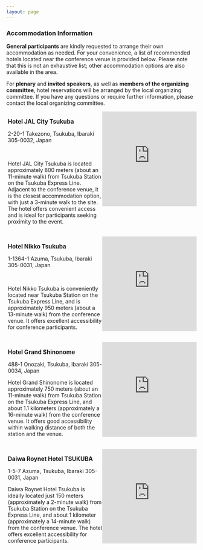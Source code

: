 ```yaml
---
layout: page
---
```


### Accommodation Information

**General participants** are kindly requested to arrange their own accommodation as needed.
For your convenience, a list of recommended hotels located near the conference venue is provided below.
Please note that this is not an exhaustive list; other accommodation options are also available in the area.

For **plenary** and **invited speakers**, as well as **members of the organizing committee**, hotel reservations will be arranged by the local organizing committee.
If you have any questions or require further information, please contact the local organizing committee.


<!-- Hotel JAL City Tsukuba -->
<div style="display: flex; flex-direction: row; justify-content: space-between; align-items: flex-start; width: 100%; gap: 0;">
  <div style="width: 50%; box-sizing: border-box;">
    <h3 style="font-size: 1.1em; text-align: left; margin: 0;">
      <a href="https://www.tsukuba.hoteljalcity.com/eng/" target="_blank" rel="noopener noreferrer" style="text-decoration: none; color: inherit; display: inline;">Hotel JAL City Tsukuba</a>
    </h3>
    <p>2-20-1 Takezono, Tsukuba, Ibaraki 305-0032, Japan</p>
    <p>Hotel JAL City Tsukuba is located approximately 800 meters (about an 11-minute walk) from Tsukuba Station on the Tsukuba Express Line. Adjacent to the conference venue, it is the closest accommodation option, with just a 3-minute walk to the site. The hotel offers convenient access and is ideal for participants seeking proximity to the event.</p>
  </div>
  <div style="width: 50%; box-sizing: border-box;">
    <iframe
      src="https://www.google.com/maps/embed?pb=!1m18!1m12!1m3!1d3224.6720935337066!2d140.1135580124039!3d36.07710130800981!2m3!1f0!2f0!3f0!3m2!1i1024!2i768!4f13.1!3m3!1m2!1s0x60220c8ea4013a57%3A0x21b227c28c042328!2z44Ob44OG44OrSkFM44K344OG44Kj44Gk44GP44Gw!5e0!3m2!1sja!2sjp!4v1749535503334!5m2!1sja!2sjp"
      width="100%"
      height="250"
      style="border:0;"
      allowfullscreen=""
      loading="lazy"
      referrerpolicy="no-referrer-when-downgrade">
      </iframe>
  </div>
</div>


<!-- Hotel Nikko Tsukuba -->
<div style="display: flex; flex-direction: row; justify-content: space-between; align-items: flex-start; width: 100%; gap: 0;">
  <div style="width: 50%; box-sizing: border-box;">
    <h3 style="font-size: 1.1em; text-align: left; margin: 0;">
      <a href="https://www.nikko-tsukuba.com/eng/" target="_blank" rel="noopener noreferrer" style="text-decoration: none; color: inherit; display: inline;">Hotel Nikko Tsukuba</a>
    </h3>
    <p>1-1364-1 Azuma, Tsukuba, Ibaraki 305-0031, Japan</p>
    <p>Hotel Nikko Tsukuba is conveniently located near Tsukuba Station on the Tsukuba Express Line, and is approximately 950 meters (about a 13-minute walk) from the conference venue. It offers excellent accessibility for conference participants.</p>
  </div>
  <div style="width: 50%; box-sizing: border-box;">
    <iframe
      src="https://www.google.com/maps/embed?pb=!1m18!1m12!1m3!1d3224.483447327752!2d140.1096403173679!3d36.081701455215466!2m3!1f0!2f0!3f0!3m2!1i1024!2i768!4f13.1!3m3!1m2!1s0x6000e2d41fae53f1%3A0xe3ea18de1614465!2z44Ob44OG44Or5pel6Iiq44Gk44GP44Gw!5e0!3m2!1sja!2sjp!4v1749537206626!5m2!1sja!2sjp"
      width="100%"
      height="250"
      style="border:0;"
      allowfullscreen=""
      loading="lazy"
      referrerpolicy="no-referrer-when-downgrade">
      </iframe>
  </div>
</div>


<!-- Hotel Grand Shinonome -->
<div style="display: flex; flex-direction: row; justify-content: space-between; align-items: flex-start; width: 100%; gap: 0;">
  <div style="width: 50%; box-sizing: border-box;">
    <h3 style="font-size: 1.1em; text-align: left; margin: 0;">
      <a href="https://www.hg-shinonome.co.jp/english/" target="_blank" rel="noopener noreferrer" style="text-decoration: none; color: inherit; display: inline;">Hotel Grand Shinonome</a>
    </h3>
    <p>488-1 Onozaki, Tsukuba, Ibaraki 305-0034, Japan</p>
    <p>Hotel Grand Shinonome is located approximately 750 meters (about an 11-minute walk) from Tsukuba Station on the Tsukuba Express Line, and about 1.1 kilometers (approximately a 16-minute walk) from the conference venue. It offers good accessibility within walking distance of both the station and the venue.</p>
  </div>
  <div style="width: 50%; box-sizing: border-box;">
    <iframe
      src="https://www.google.com/maps/embed?pb=!1m18!1m12!1m3!1d7564.030610867104!2d140.10721937314176!3d36.07696616963433!2m3!1f0!2f0!3f0!3m2!1i1024!2i768!4f13.1!3m3!1m2!1s0x60220c87420342b3%3A0x7f24dcbea563055e!2z44Ob44OG44Or44Kw44Op44Oz44OJ5p2x6Zuy!5e0!3m2!1sja!2sjp!4v1749537784321!5m2!1sja!2sjp"
      width="100%"
      height="250"
      style="border:0;"
      allowfullscreen=""
      loading="lazy"
      referrerpolicy="no-referrer-when-downgrade">
      </iframe>
  </div>
</div>


<!-- Daiwa Roynet Hotel TSUKUBA -->
<div style="display: flex; flex-direction: row; justify-content: space-between; align-items: flex-start; width: 100%; gap: 0;">
  <div style="width: 50%; box-sizing: border-box;">
    <h3 style="font-size: 1.1em; text-align: left; margin: 0;">
      <a href="https://www.daiwaroynet.jp/en/tsukuba/" target="_blank" rel="noopener noreferrer" style="text-decoration: none; color: inherit; display: inline;">Daiwa Roynet Hotel TSUKUBA</a>
    </h3>
    <p>1-5-7 Azuma, Tsukuba, Ibaraki 305-0031, Japan</p>
    <p>Daiwa Roynet Hotel Tsukuba is ideally located just 150 meters (approximately a 2-minute walk) from Tsukuba Station on the Tsukuba Express Line, and about 1 kilometer (approximately a 14-minute walk) from the conference venue. The hotel offers excellent accessibility for conference participants.</p>
  </div>
  <div style="width: 50%; box-sizing: border-box;">
    <iframe
      src="https://www.google.com/maps/embed?pb=!1m18!1m12!1m3!1d3040.0519039779483!2d140.11020472017577!3d36.08019712680229!2m3!1f0!2f0!3f0!3m2!1i1024!2i768!4f13.1!3m3!1m2!1s0x60220c7d39ff3fcd%3A0x1d674847adea6e24!2z44OA44Kk44Ov44Ot44Kk44ON44OD44OI44Ob44OG44Or44Gk44GP44Gw!5e0!3m2!1sja!2sjp!4v1749540673969!5m2!1sja!2sjp"
      width="100%"
      height="250"
      style="border:0;"
      allowfullscreen=""
      loading="lazy"
      referrerpolicy="no-referrer-when-downgrade">
      </iframe>
  </div>
</div>



